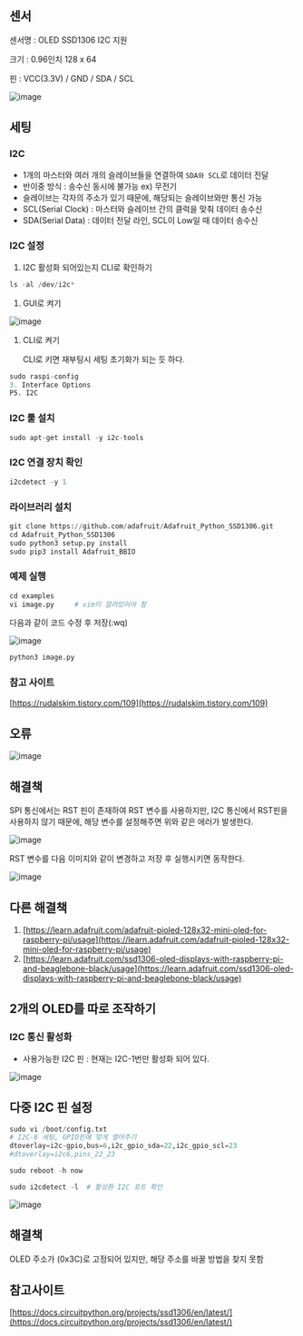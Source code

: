## 센서

센서명 : OLED SSD1306 I2C 지원

크기 : 0.96인치 128 x 64

핀 : VCC(3.3V) / GND / SDA / SCL

![image](https://user-images.githubusercontent.com/99601412/184351817-218a0956-a55c-4f38-bc1d-d42e1796684a.png)

## 세팅

### I2C

- 1개의 마스터와 여러 개의 슬레이브들을 연결하여 `SDA와 SCL`로 데이터 전달
- 반이중 방식 : 송수신 동시에 불가능 ex) 무전기
- 슬레이브는 각자의 주소가 있기 때문에, 해당되는 슬레이브와만 통신 가능
- SCL(Serial Clock) : 마스터와 슬레이브 간의 클럭을 맞춰 데이터 송수신
- SDA(Serial Data) : 데이터 전달 라인, SCL이 Low일 때 데이터 송수신

### I2C 설정

1. I2C 활성화 되어있는지 CLI로 확인하기

```python
ls -al /dev/i2c*
```

1. GUI로 켜기

![image](https://user-images.githubusercontent.com/99601412/184351849-289bcf37-7809-4584-92f8-2e71b76f8402.png)

1. CLI로 켜기

   CLI로 키면 재부팅시 세팅 초기화가 되는 듯 하다.

```python
sudo raspi-config
3. Interface Options
P5. I2C
```

### I2C 툴 설치

```python
sudo apt-get install -y i2c-tools
```

### I2C 연결 장치 확인

```python
i2cdetect -y 1
```

### 라이브러리 설치

```python
git clone https://github.com/adafruit/Adafruit_Python_SSD1306.git
cd Adafruit_Python_SSD1306
sudo python3 setup.py install
sudo pip3 install Adafruit_BBIO
```

### 예제 실행

```python
cd examples
vi image.py     # vim이 깔려있어야 함
```

다음과 같이 코드 수정 후 저장(:wq)

![image](https://user-images.githubusercontent.com/99601412/184351887-f8662260-12ac-429b-92c9-eb389c0fca8c.png)

```python
python3 image.py
```

### 참고 사이트

[https://rudalskim.tistory.com/109](https://rudalskim.tistory.com/109)

## 오류

![image](https://user-images.githubusercontent.com/99601412/184351925-5c03aa69-1d54-41d0-9461-6ac1b2233c3b.png)

## 해결책

SPI 통신에서는 RST 핀이 존재하여 RST 변수를 사용하지만, I2C 통신에서 RST핀을 사용하지 않기 때문에, 해당 변수를 설정해주면 위와 같은 에러가 발생한다.

![image](https://user-images.githubusercontent.com/99601412/184351962-d014009b-b55f-4b9b-9007-7f77f54544ac.png)

RST 변수를 다음 이미지와 같이 변경하고 저장 후 실행시키면 동작한다.

![image](https://user-images.githubusercontent.com/99601412/184352002-55537493-28b5-4e56-adee-80392009a4f4.png)

## 다른 해결책

1. [https://learn.adafruit.com/adafruit-pioled-128x32-mini-oled-for-raspberry-pi/usage](https://learn.adafruit.com/adafruit-pioled-128x32-mini-oled-for-raspberry-pi/usage)
2. [https://learn.adafruit.com/ssd1306-oled-displays-with-raspberry-pi-and-beaglebone-black/usage](https://learn.adafruit.com/ssd1306-oled-displays-with-raspberry-pi-and-beaglebone-black/usage)

## 2개의 OLED를 따로 조작하기

### I2C 통신 활성화

- 사용가능한 I2C 핀 : 현재는 I2C-1번만 활성화 되어 있다.

![image](https://user-images.githubusercontent.com/99601412/184352048-fda8ac1d-db82-4f3b-a324-0fb934848810.png)

## 다중 I2C 핀 설정

```python
sudo vi /boot/config.txt
# I2C-6 세팅, GPIO핀에 맞게 열어주기
dtoverlay=i2c-gpio,bus=6,i2c_gpio_sda=22,i2c_gpio_scl=23
#dtoverlay=i2c6,pins_22_23

sudo reboot -h now

sudo i2cdetect -l  # 활성환 I2C 포트 확인
```

![image](https://user-images.githubusercontent.com/99601412/184352078-a56e06c6-8a72-486a-adf9-04197eaadd3c.png)

## 해결책

OLED 주소가 (0x3C)로 고정되어 있지만, 해당 주소를 바꿀 방법을 찾지 못함

## 참고사이트

[https://docs.circuitpython.org/projects/ssd1306/en/latest/](https://docs.circuitpython.org/projects/ssd1306/en/latest/)
